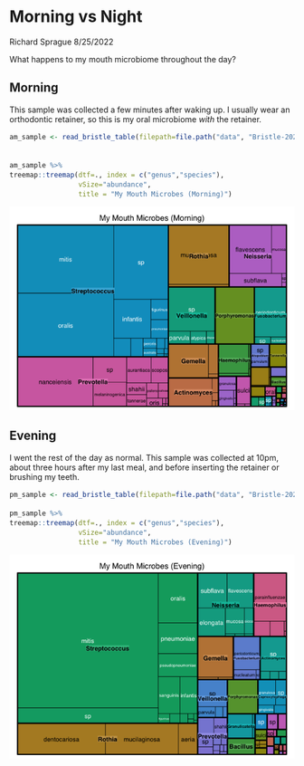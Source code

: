 Morning vs Night
================
Richard Sprague
8/25/2022

What happens to my mouth microbiome throughout the day?

## Morning

This sample was collected a few minutes after waking up. I usually wear
an orthodontic retainer, so this is my oral microbiome *with* the
retainer.

``` r
am_sample <- read_bristle_table(filepath=file.path("data", "Bristle-2022-08-02-AM.xlsx"))


am_sample %>% 
treemap::treemap(dtf=., index = c("genus","species"),
                 vSize="abundance",
                 title = "My Mouth Microbes (Morning)")
```

![](bristle_day_files/figure-gfm/unnamed-chunk-1-1.png)<!-- -->

## Evening

I went the rest of the day as normal. This sample was collected at 10pm,
about three hours after my last meal, and before inserting the retainer
or brushing my teeth.

``` r
pm_sample <- read_bristle_table(filepath=file.path("data", "Bristle-2022-08-02-PM.xlsx"))

pm_sample %>% 
treemap::treemap(dtf=., index = c("genus","species"),
                 vSize="abundance",
                 title = "My Mouth Microbes (Evening)")
```

![](bristle_day_files/figure-gfm/unnamed-chunk-2-1.png)<!-- -->
